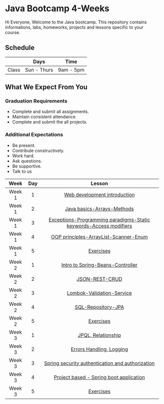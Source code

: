    
# Java Bootcamp 4-Weeks 
Hi Everyone, Welcome to the Java bootcamp. This repository contains informations, labs, homeworks, projects and lessons specific to your course.

## Schedule
|  | Days | Time |
| --- | ------------- | ------------- |
| Class | Sun - Thurs  | 9am - 5pm  |


## What We Expect From You
### Graduation Requirements
* Complete and submit all assignments.
* Maintain consistent attendance.
* Complete and submit the all projects.
### Additional Expectations
* Be present.
* Contribute constructively.
* Work hard.
* Ask questions.
* Be supportive.
* Talk to us

| Week   | Day | Lesson |
|:-----:|:---:|:------:|
| Week 1| 1   |[Web development introduction](https://github.com/Tuwaiq-Java/Week-01-Day-01)
| Week 1| 2   |[Java basics-Arrays-Methods](https://github.com/Tuwaiq-Java/Week-01-Day-02)
| Week 1| 3   |[Exceptions-Programming paradigms-Static keywords-Access modifiers](https://github.com/Tuwaiq-Java/Week-01-Day-03)
| Week 1| 4   |[OOP principles-ArrayList-Scanner-Enum](https://github.com/Tuwaiq-Java/Week-01-Day-04)
| Week 1| 5   |[Exercises](https://github.com/Tuwaiq-Java/Week-01-Day-05)
| Week 2| 1   |[Intro to Spring-Beans-Controller](https://github.com/Tuwaiq-Java/Week-02-Day-01)
| Week 2| 2   |[JSON-REST-CRUD](https://github.com/Tuwaiq-Java/Week-02-Day-02)
| Week 2| 3  |[Lombok-Validation-Service](https://github.com/Tuwaiq-Java/Week-02-Day-03)
| Week 2| 4   |[SQL-Repository-JPA](https://github.com/Tuwaiq-Java/Week-02-Day-04)
| Week 2| 5   |[Exercises](https://github.com/Tuwaiq-Java/Week-02-Day-05)
| Week 3| 1   |[JPQL, Relationship](https://github.com/Tuwaiq-Java/Week-02-Day-01)
| Week 3| 2   |[Errors Handling, Logging](https://github.com/Tuwaiq-Java/Week-02-Day-02)
| Week 3| 3  |[Spring security authentication and authorization](https://github.com/Tuwaiq-Java/Week-02-Day-03)
| Week 3| 4   |[Project based - Spring boot application](https://github.com/Tuwaiq-Java/Week-02-Day-04)
| Week 3| 5   |[Exercises](https://github.com/Tuwaiq-Java/Week-02-Day-05)


